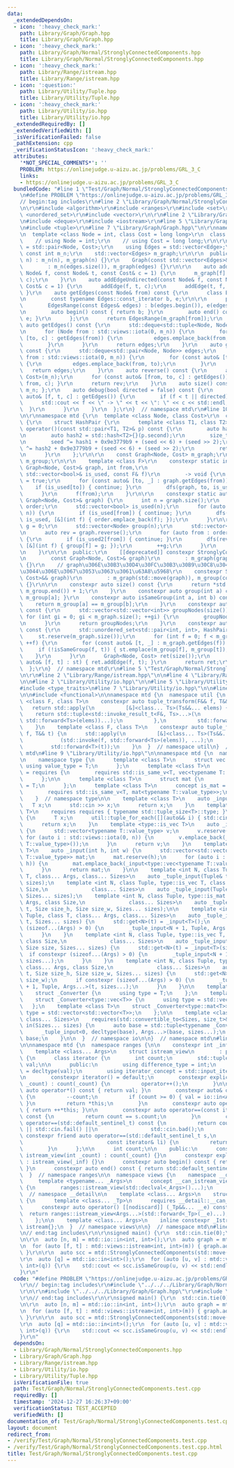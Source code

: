 ```yaml
---
data:
  _extendedDependsOn:
  - icon: ':heavy_check_mark:'
    path: Library/Graph/Graph.hpp
    title: Library/Graph/Graph.hpp
  - icon: ':heavy_check_mark:'
    path: Library/Graph/Normal/StronglyConnectedComponents.hpp
    title: Library/Graph/Normal/StronglyConnectedComponents.hpp
  - icon: ':heavy_check_mark:'
    path: Library/Range/istream.hpp
    title: Library/Range/istream.hpp
  - icon: ':question:'
    path: Library/Utility/Tuple.hpp
    title: Library/Utility/Tuple.hpp
  - icon: ':heavy_check_mark:'
    path: Library/Utility/io.hpp
    title: Library/Utility/io.hpp
  _extendedRequiredBy: []
  _extendedVerifiedWith: []
  _isVerificationFailed: false
  _pathExtension: cpp
  _verificationStatusIcon: ':heavy_check_mark:'
  attributes:
    '*NOT_SPECIAL_COMMENTS*': ''
    PROBLEM: https://onlinejudge.u-aizu.ac.jp/problems/GRL_3_C
    links:
    - https://onlinejudge.u-aizu.ac.jp/problems/GRL_3_C
  bundledCode: "#line 1 \"Test/Graph/Normal/StronglyConnectedComponents.test.cpp\"\
    \n#define PROBLEM \"https://onlinejudge.u-aizu.ac.jp/problems/GRL_3_C\"\r\n\r\n\
    // begin:tag includes\r\n#line 2 \"Library/Graph/Normal/StronglyConnectedComponents.hpp\"\
    \n\r\n#include <algorithm>\r\n#include <ranges>\r\n#include <set>\r\n#include\
    \ <unordered_set>\r\n#include <vector>\r\n\r\n#line 2 \"Library/Graph/Graph.hpp\"\
    \n#include <deque>\r\n#include <iostream>\r\n#line 5 \"Library/Graph/Graph.hpp\"\
    \n#include <tuple>\r\n#line 7 \"Library/Graph/Graph.hpp\"\n\r\nnamespace mtd {\r\
    \n  template <class Node = int, class Cost = long long>\r\n  class Graph {\r\n\
    \    // using Node = int;\r\n    // using Cost = long long;\r\n\r\n    using Edge\
    \ = std::pair<Node, Cost>;\r\n    using Edges = std::vector<Edge>;\r\n\r\n   \
    \ const int m_n;\r\n    std::vector<Edges> m_graph;\r\n\r\n  public:\r\n    Graph(int\
    \ n) : m_n(n), m_graph(n) {}\r\n    Graph(const std::vector<Edges>& edges)\r\n\
    \        : m_n(edges.size()), m_graph(edges) {}\r\n\r\n    auto addEdge(const\
    \ Node& f, const Node& t, const Cost& c = 1) {\r\n      m_graph[f].emplace_back(t,\
    \ c);\r\n    }\r\n    auto addEdgeUndirected(const Node& f, const Node& t, const\
    \ Cost& c = 1) {\r\n      addEdge(f, t, c);\r\n      addEdge(t, f, c);\r\n   \
    \ }\r\n    auto getEdges(const Node& from) const {\r\n      class EdgesRange {\r\
    \n        const typename Edges::const_iterator b, e;\r\n\r\n      public:\r\n\
    \        EdgesRange(const Edges& edges) : b(edges.begin()), e(edges.end()) {}\r\
    \n        auto begin() const { return b; }\r\n        auto end() const { return\
    \ e; }\r\n      };\r\n      return EdgesRange(m_graph[from]);\r\n    }\r\n   \
    \ auto getEdges() const {\r\n      std::deque<std::tuple<Node, Node, Cost>> edges;\r\
    \n      for (Node from : std::views::iota(0, m_n)) {\r\n        for (const auto&\
    \ [to, c] : getEdges(from)) {\r\n          edges.emplace_back(from, to, c);\r\n\
    \        }\r\n      }\r\n      return edges;\r\n    }\r\n    auto getEdgesExcludeCost()\
    \ const {\r\n      std::deque<std::pair<Node, Node>> edges;\r\n      for (Node\
    \ from : std::views::iota(0, m_n)) {\r\n        for (const auto& [to, _] : getEdges(from))\
    \ {\r\n          edges.emplace_back(from, to);\r\n        }\r\n      }\r\n   \
    \   return edges;\r\n    }\r\n    auto reverse() const {\r\n      auto rev = Graph<Node,\
    \ Cost>(m_n);\r\n      for (const auto& [from, to, c] : getEdges()) { rev.addEdge(to,\
    \ from, c); }\r\n      return rev;\r\n    }\r\n    auto size() const { return\
    \ m_n; };\r\n    auto debug(bool directed = false) const {\r\n      for (const\
    \ auto& [f, t, c] : getEdges()) {\r\n        if (f < t || directed) {\r\n    \
    \      std::cout << f << \" -> \" << t << \": \" << c << std::endl;\r\n      \
    \  }\r\n      }\r\n    }\r\n  };\r\n}  // namespace mtd\r\n#line 10 \"Library/Graph/Normal/StronglyConnectedComponents.hpp\"\
    \n\r\nnamespace mtd {\r\n  template <class Node, class Cost>\r\n  class StronglyConnectedComponents\
    \ {\r\n    struct HashPair {\r\n      template <class T1, class T2>\r\n      size_t\
    \ operator()(const std::pair<T1, T2>& p) const {\r\n        auto hash1 = std::hash<T1>{}(p.first);\r\
    \n        auto hash2 = std::hash<T2>{}(p.second);\r\n        size_t seed = 0;\r\
    \n        seed ^= hash1 + 0x9e3779b9 + (seed << 6) + (seed >> 2);\r\n        seed\
    \ ^= hash2 + 0x9e3779b9 + (seed << 6) + (seed >> 2);\r\n        return seed;\r\
    \n      }\r\n    };\r\n\r\n    const Graph<Node, Cost> m_graph;\r\n    const std::vector<int>\
    \ m_group;\r\n\r\n    template <class F>\r\n    constexpr static inline auto dfs(const\
    \ Graph<Node, Cost>& graph, int from,\r\n                                    \
    \ std::vector<bool>& is_used, const F& f)\r\n        -> void {\r\n      is_used[from]\
    \ = true;\r\n      for (const auto& [to, _] : graph.getEdges(from)) {\r\n    \
    \    if (is_used[to]) { continue; }\r\n        dfs(graph, to, is_used, f);\r\n\
    \      }\r\n      f(from);\r\n    }\r\n\r\n    constexpr static auto constructGroup(const\
    \ Graph<Node, Cost>& graph) {\r\n      int n = graph.size();\r\n      std::vector<Node>\
    \ order;\r\n      std::vector<bool> is_used(n);\r\n      for (auto from : std::views::iota(0,\
    \ n)) {\r\n        if (is_used[from]) { continue; }\r\n        dfs(graph, from,\
    \ is_used, [&](int f) { order.emplace_back(f); });\r\n      }\r\n\r\n      int\
    \ g = 0;\r\n      std::vector<Node> group(n);\r\n      std::vector<bool> is_used2(n);\r\
    \n      auto rev = graph.reverse();\r\n      for (auto from : order | std::views::reverse)\
    \ {\r\n        if (is_used2[from]) { continue; }\r\n        dfs(rev, from, is_used2,\
    \ [&](int f) { group[f] = g; });\r\n        ++g;\r\n      }\r\n      return group;\r\
    \n    }\r\n\r\n  public:\r\n    [[deprecated]] constexpr StronglyConnectedComponents(\r\
    \n        const Graph<Node, Cost>& graph)\r\n        : m_graph(graph), m_group(constructGroup(m_graph))\
    \ {}\r\n    // graph\u306E\u30B3\u30D4\u30FC\u30B3\u30B9\u30C8\u304C\u5927\u304D\
    \u3044\u306E\u3067\u3053\u3063\u3061\u63A8\u5968\r\n    constexpr StronglyConnectedComponents(Graph<Node,\
    \ Cost>&& graph)\r\n        : m_graph(std::move(graph)), m_group(constructGroup(m_graph))\
    \ {}\r\n\r\n    constexpr auto size() const {\r\n      return *std::max_element(m_group.begin(),\
    \ m_group.end()) + 1;\r\n    }\r\n    constexpr auto group(int a) const { return\
    \ m_group[a]; }\r\n    constexpr auto isSameGroup(int a, int b) const {\r\n  \
    \    return m_group[a] == m_group[b];\r\n    }\r\n    constexpr auto getGroupNodes()\
    \ const {\r\n      std::vector<std::vector<int>> groupNodes(size());\r\n     \
    \ for (int gi = 0; gi < m_graph.size(); ++gi) {\r\n        groupNodes[m_group[gi]].emplace_back(gi);\r\
    \n      }\r\n      return groupNodes;\r\n    }\r\n    constexpr auto getGroupGraph()\
    \ const {\r\n      std::unordered_set<std::pair<int, int>, HashPair> st;\r\n \
    \     st.reserve(m_graph.size());\r\n      for (int f = 0; f < m_graph.size();\
    \ ++f) {\r\n        for (const auto& [t, _] : m_graph.getEdges(f)) {\r\n     \
    \     if (!isSameGroup(f, t)) { st.emplace(m_group[f], m_group[t]); }\r\n    \
    \    }\r\n      }\r\n      Graph<Node, Cost> ret(size());\r\n      for (const\
    \ auto& [f, t] : st) { ret.addEdge(f, t); }\r\n      return ret;\r\n    }\r\n\
    \  };\r\n}  // namespace mtd\r\n#line 5 \"Test/Graph/Normal/StronglyConnectedComponents.test.cpp\"\
    \n\r\n#line 2 \"Library/Range/istream.hpp\"\n\n#line 4 \"Library/Range/istream.hpp\"\
    \n\n#line 2 \"Library/Utility/io.hpp\"\n\n#line 5 \"Library/Utility/io.hpp\"\n\
    #include <type_traits>\n#line 7 \"Library/Utility/io.hpp\"\n\n#line 2 \"Library/Utility/Tuple.hpp\"\
    \n\n#include <functional>\n\nnamespace mtd {\n  namespace util {\n    template\
    \ <class F, class T>\n    constexpr auto tuple_transform(F&& f, T&& t) {\n   \
    \   return std::apply(\n          [&]<class... Ts>(Ts&&... elems) {\n        \
    \    return std::tuple<std::invoke_result_t<F&, Ts>...>(\n                std::invoke(f,\
    \ std::forward<Ts>(elems))...);\n          },\n          std::forward<T>(t));\n\
    \    }\n    template <class F, class T>\n    constexpr auto tuple_for_each(F&&\
    \ f, T&& t) {\n      std::apply(\n          [&]<class... Ts>(Ts&&... elems) {\n\
    \            (std::invoke(f, std::forward<Ts>(elems)), ...);\n          },\n \
    \         std::forward<T>(t));\n    }\n  }  // namespace util\n}  // namespace\
    \ mtd\n#line 9 \"Library/Utility/io.hpp\"\n\nnamespace mtd {\n  namespace io {\n\
    \n    namespace type {\n      template <class T>\n      struct vec {\n       \
    \ using value_type = T;\n      };\n      template <class T>\n      concept is_vec\
    \ = requires {\n        requires std::is_same_v<T, vec<typename T::value_type>>;\n\
    \      };\n\n      template <class T>\n      struct mat {\n        using value_type\
    \ = T;\n      };\n      template <class T>\n      concept is_mat = requires {\n\
    \        requires std::is_same_v<T, mat<typename T::value_type>>;\n      };\n\
    \    }  // namespace type\n\n    template <class T>\n    auto _input() {\n   \
    \   T x;\n      std::cin >> x;\n      return x;\n    }\n    template <typename\
    \ T>\n    requires requires { typename std::tuple_size<T>::type; }\n    auto _input()\
    \ {\n      T x;\n      util::tuple_for_each([](auto&& i) { std::cin >> i; }, x);\n\
    \      return x;\n    }\n    template <type::is_vec T>\n    auto _input(int n)\
    \ {\n      std::vector<typename T::value_type> v;\n      v.reserve(n);\n     \
    \ for (auto i : std::views::iota(0, n)) {\n        v.emplace_back(_input<typename\
    \ T::value_type>());\n      }\n      return v;\n    }\n    template <type::is_mat\
    \ T>\n    auto _input(int h, int w) {\n      std::vector<std::vector<typename\
    \ T::value_type>> mat;\n      mat.reserve(h);\n      for (auto i : std::views::iota(0,\
    \ h)) {\n        mat.emplace_back(_input<type::vec<typename T::value_type>>(w));\n\
    \      }\n      return mat;\n    }\n\n    template <int N, class Tuple, class\
    \ T, class... Args, class... Sizes>\n    auto _tuple_input(Tuple& t, Sizes...\
    \ sizes);\n    template <int N, class Tuple, type::is_vec T, class... Args, class\
    \ Size,\n              class... Sizes>\n    auto _tuple_input(Tuple& t, Size size,\
    \ Sizes... sizes);\n    template <int N, class Tuple, type::is_mat T, class...\
    \ Args, class Size,\n              class... Sizes>\n    auto _tuple_input(Tuple&\
    \ t, Size size_h, Size size_w, Sizes... sizes);\n\n    template <int N, class\
    \ Tuple, class T, class... Args, class... Sizes>\n    auto _tuple_input(Tuple&\
    \ t, Sizes... sizes) {\n      std::get<N>(t) = _input<T>();\n      if constexpr\
    \ (sizeof...(Args) > 0) {\n        _tuple_input<N + 1, Tuple, Args...>(t, sizes...);\n\
    \      }\n    }\n    template <int N, class Tuple, type::is_vec T, class... Args,\
    \ class Size,\n              class... Sizes>\n    auto _tuple_input(Tuple& t,\
    \ Size size, Sizes... sizes) {\n      std::get<N>(t) = _input<T>(size);\n    \
    \  if constexpr (sizeof...(Args) > 0) {\n        _tuple_input<N + 1, Tuple, Args...>(t,\
    \ sizes...);\n      }\n    }\n    template <int N, class Tuple, type::is_mat T,\
    \ class... Args, class Size,\n              class... Sizes>\n    auto _tuple_input(Tuple&\
    \ t, Size size_h, Size size_w, Sizes... sizes) {\n      std::get<N>(t) = _input<T>(size_h,\
    \ size_w);\n      if constexpr (sizeof...(Args) > 0) {\n        _tuple_input<N\
    \ + 1, Tuple, Args...>(t, sizes...);\n      }\n    }\n\n    template <class T>\n\
    \    struct _Converter {\n      using type = T;\n    };\n    template <class T>\n\
    \    struct _Converter<type::vec<T>> {\n      using type = std::vector<T>;\n \
    \   };\n    template <class T>\n    struct _Converter<type::mat<T>> {\n      using\
    \ type = std::vector<std::vector<T>>;\n    };\n\n    template <class... Args,\
    \ class... Sizes>\n    requires(std::convertible_to<Sizes, size_t>&&...) auto\
    \ in(Sizes... sizes) {\n      auto base = std::tuple<typename _Converter<Args>::type...>();\n\
    \      _tuple_input<0, decltype(base), Args...>(base, sizes...);\n      return\
    \ base;\n    }\n\n  }  // namespace io\n\n}  // namespace mtd\n#line 6 \"Library/Range/istream.hpp\"\
    \n\nnamespace mtd {\n  namespace ranges {\n\n    constexpr int _inf = 1e9;\n\n\
    \    template <class... Args>\n    struct istream_view\n        : public std::ranges::view_interface<istream_view<Args...>>\
    \ {\n      class iterator {\n        int count;\n        std::tuple<typename io::_Converter<Args>::type...>\
    \ val;\n\n      public:\n        using difference_type = int;\n        using value_type\
    \ = decltype(val);\n        using iterator_concept = std::input_iterator_tag;\n\
    \n        constexpr iterator() = default;\n        constexpr explicit iterator(int\
    \ _count) : count(_count) {\n          operator++();\n        }\n\n        constexpr\
    \ auto operator*() const { return val; }\n        constexpr auto& operator++()\
    \ {\n          --count;\n          if (count >= 0) { val = io::in<Args...>();\
    \ }\n          return *this;\n        }\n        constexpr auto operator++(int)\
    \ { return ++*this; }\n\n        constexpr auto operator==(const iterator& s)\
    \ const {\n          return count == s.count;\n        }\n        constexpr auto\
    \ operator==(std::default_sentinel_t) const {\n          return count < 0 || std::cin.eof()\
    \ || std::cin.fail() ||\n                 std::cin.bad();\n        }\n       \
    \ constexpr friend auto operator==(std::default_sentinel_t s,\n              \
    \                           const iterator& li) {\n          return li == s;\n\
    \        }\n      };\n\n      int count;\n\n    public:\n      constexpr explicit\
    \ istream_view(int _count) : count(_count) {}\n      constexpr explicit istream_view()\
    \ : istream_view(_inf) {}\n      constexpr auto begin() const { return iterator(count);\
    \ }\n      constexpr auto end() const { return std::default_sentinel; }\n    };\n\
    \  }  // namespace ranges\n\n  namespace views {\n    namespace __detail {\n \
    \     template <typename... _Args>\n      concept __can_istream_view = requires\
    \ {\n        ranges::istream_view(std::declval<_Args>()...);\n      };\n    }\
    \  // namespace __detail\n\n    template <class... Args>\n    struct _Istream\
    \ {\n      template <class... _Tp>\n      requires __detail::__can_istream_view<_Tp...>\n\
    \      constexpr auto operator() [[nodiscard]] (_Tp&&... __e) const {\n      \
    \  return ranges::istream_view<Args...>(std::forward<_Tp>(__e)...);\n      }\n\
    \    };\n\n    template <class... Args>\n    inline constexpr _Istream<Args...>\
    \ istream{};\n  }  // namespace views\n\n}  // namespace mtd\n#line 8 \"Test/Graph/Normal/StronglyConnectedComponents.test.cpp\"\
    \n// end:tag includes\r\n\r\nsigned main() {\r\n  std::cin.tie(0);\r\n  std::ios::sync_with_stdio(0);\r\
    \n\r\n  auto [n, m] = mtd::io::in<int, int>();\r\n  auto graph = mtd::Graph(n);\r\
    \n  for (auto [f, t] : mtd::views::istream<int, int>(m)) { graph.addEdge(f, t);\
    \ }\r\n\r\n  auto scc = mtd::StronglyConnectedComponents(std::move(graph));\r\n\
    \r\n  auto [q] = mtd::io::in<int>();\r\n  for (auto [u, v] : mtd::views::istream<int,\
    \ int>(q)) {\r\n    std::cout << scc.isSameGroup(u, v) << std::endl;\r\n  }\r\n\
    }\r\n"
  code: "#define PROBLEM \"https://onlinejudge.u-aizu.ac.jp/problems/GRL_3_C\"\r\n\
    \r\n// begin:tag includes\r\n#include \"../../../Library/Graph/Normal/StronglyConnectedComponents.hpp\"\
    \r\n\r\n#include \"../../../Library/Graph/Graph.hpp\"\r\n#include \"../../../Library/Range/istream.hpp\"\
    \r\n// end:tag includes\r\n\r\nsigned main() {\r\n  std::cin.tie(0);\r\n  std::ios::sync_with_stdio(0);\r\
    \n\r\n  auto [n, m] = mtd::io::in<int, int>();\r\n  auto graph = mtd::Graph(n);\r\
    \n  for (auto [f, t] : mtd::views::istream<int, int>(m)) { graph.addEdge(f, t);\
    \ }\r\n\r\n  auto scc = mtd::StronglyConnectedComponents(std::move(graph));\r\n\
    \r\n  auto [q] = mtd::io::in<int>();\r\n  for (auto [u, v] : mtd::views::istream<int,\
    \ int>(q)) {\r\n    std::cout << scc.isSameGroup(u, v) << std::endl;\r\n  }\r\n\
    }\r\n"
  dependsOn:
  - Library/Graph/Normal/StronglyConnectedComponents.hpp
  - Library/Graph/Graph.hpp
  - Library/Range/istream.hpp
  - Library/Utility/io.hpp
  - Library/Utility/Tuple.hpp
  isVerificationFile: true
  path: Test/Graph/Normal/StronglyConnectedComponents.test.cpp
  requiredBy: []
  timestamp: '2024-12-27 16:26:37+09:00'
  verificationStatus: TEST_ACCEPTED
  verifiedWith: []
documentation_of: Test/Graph/Normal/StronglyConnectedComponents.test.cpp
layout: document
redirect_from:
- /verify/Test/Graph/Normal/StronglyConnectedComponents.test.cpp
- /verify/Test/Graph/Normal/StronglyConnectedComponents.test.cpp.html
title: Test/Graph/Normal/StronglyConnectedComponents.test.cpp
---
```

